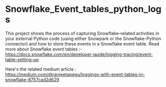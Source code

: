 # Snowflake_Event_tables_python_logs
This project shows the process of capturing Snowflake-related activities in your external Python code (using either Snowpark or the Snowflake-Python connector) and how to store these events in a Snowflake event table. Read more about Snowflake event tables :-https://docs.snowflake.com/en/developer-guide/logging-tracing/event-table-setting-up

Here's the related medium article : https://medium.com/@ranjeetapegu/loggings-with-event-tables-in-snowflake-8757cad2d629
